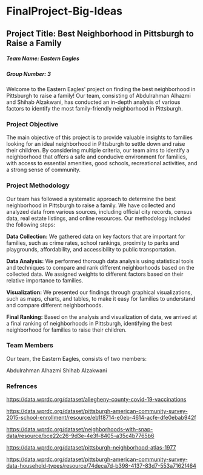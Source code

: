# FinalProject-Big-Ideas
## Project Title: Best Neighborhood in Pittsburgh to Raise a Family
##### Team Name: Eastern Eagles
##### Group Number: 3

Welcome to the Eastern Eagles' project on finding the best neighborhood in Pittsburgh to raise a family! Our team, consisting of Abdulrahman Alhazmi and Shihab Alzakwani, has conducted an in-depth analysis of various factors to identify the most family-friendly neighborhood in Pittsburgh.

### Project Objective
The main objective of this project is to provide valuable insights to families looking for an ideal neighborhood in Pittsburgh to settle down and raise their children. By considering multiple criteria, our team aims to identify a neighborhood that offers a safe and conducive environment for families, with access to essential amenities, good schools, recreational activities, and a strong sense of community.

### Project Methodology
Our team has followed a systematic approach to determine the best neighborhood in Pittsburgh to raise a family. We have collected and analyzed data from various sources, including official city records, census data, real estate listings, and online resources. Our methodology included the following steps:

**Data Collection:** We gathered data on key factors that are important for families, such as crime rates, school rankings, proximity to parks and playgrounds, affordability, and accessibility to public transportation.

**Data Analysis:** We performed thorough data analysis using statistical tools and techniques to compare and rank different neighborhoods based on the collected data. We assigned weights to different factors based on their relative importance to families.

**Visualization:** We presented our findings through graphical visualizations, such as maps, charts, and tables, to make it easy for families to understand and compare different neighborhoods.

**Final Ranking:** Based on the analysis and visualization of data, we arrived at a final ranking of neighborhoods in Pittsburgh, identifying the best neighborhood for families to raise their children.

### Team Members
Our team, the Eastern Eagles, consists of two members:

Abdulrahman Alhazmi
Shihab Alzakwani

### Refrences
https://data.wprdc.org/dataset/allegheny-county-covid-19-vaccinations

https://data.wprdc.org/dataset/pittsburgh-american-community-survey-2015-school-enrollment/resource/eb1f8714-e0eb-4614-acfe-dfe0ebab942f

https://data.wprdc.org/dataset/neighborhoods-with-snap-data/resource/bce22c26-9d3e-4e3f-8405-a35c4b7765b6

https://data.wprdc.org/dataset/pittsburgh-neighborhood-atlas-1977

https://data.wprdc.org/dataset/pittsburgh-american-community-survey-data-household-types/resource/74deca7d-b398-4137-83d7-553a7162f464
